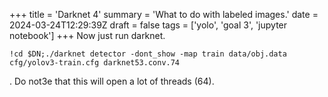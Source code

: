 +++
title = 'Darknet 4'
summary = 'What to do with labeled images.'
date = 2024-03-24T12:29:39Z
draft = false
tags = ['yolo', 'goal 3', 'jupyter notebook']
+++
Now just run darknet.

```
!cd $DN;./darknet detector -dont_show -map train data/obj.data cfg/yolov3-train.cfg darknet53.conv.74
```
.
Do not3e that this will open a lot of threads (64).
